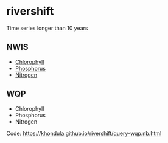 # rivershift

Time series longer than 10 years

## NWIS

* [Chlorophyll](https://khondula.github.io/rivershift/nwis-chl)
* [Phosphorus](https://khondula.github.io/rivershift/nwis-phos)
* [Nitrogen](https://khondula.github.io/rivershift/nwis-nitr)

## WQP

* Chlorophyll
* Phosphorus
* Nitrogen

Code: https://khondula.github.io/rivershift/query-wqp.nb.html
